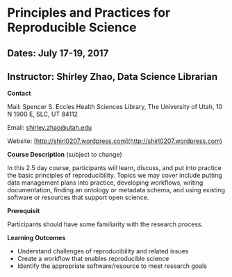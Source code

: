 # Principles and Practices for Reproducible Science 

## Dates: July 17-19, 2017 
## Instructor: Shirley Zhao, Data Science Librarian

**Contact**

Mail: Spencer S. Eccles Health Sciences Library, The University of Utah, 10 N 1900 E, SLC, UT 84112

Email: [shirley.zhao@utah.edu](mailto:shirley.zhao@utah.edu)

Website: [http://shirl0207.wordpress.com](http://shirl0207.wordpress.com)

**Course Description** (subject to change)

In this 2.5 day course, participants will learn, discuss, and put into practice the basic principles of reproducibility. Topics we may cover include putting data management plans into practice, developing workflows, writing documentation, finding an ontology or metadata schema, and using existing software or resources that support open science. 

**Prerequisit**

Participants should have some familiarity with the research process.

**Learning Outcomes**

  * Understand challenges of reproducibility and related issues
  * Create a workflow that enables reproducible science
  * Identify the appropriate software/resource to meet research goals